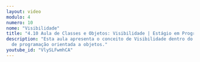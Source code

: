 ```yaml
---
layout: video
modulo: 4
numero: 10
nome: "Visibilidade"
title: "4.10 Aula de Classes e Objetos: Visibilidade | Estágio em Programação"
description: "Esta aula apresenta o conceito de Visibilidade dentro do paradigma
  de programação orientada a objetos."
youtube_id: "VlySLFwmhCA"
---
```


